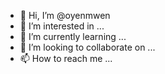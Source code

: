 - 👋 Hi, I’m @oyenmwen
- 👀 I’m interested in ...
- 🌱 I’m currently learning ...
- 💞️ I’m looking to collaborate on ...
- 📫 How to reach me ...

<!---
oyenmwen/oyenmwen is a ✨ special ✨ repository because its `README.md` (this file) appears on your GitHub profile.
You can click the Preview link to take a look at your changes.
--->
